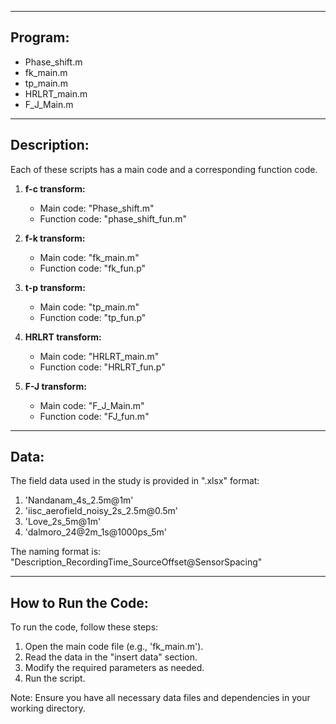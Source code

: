 
-----------------------------------------------------------------
**Program:**
-----------------------------------------------------------------
- Phase_shift.m
- fk_main.m
- tp_main.m
- HRLRT_main.m
- F_J_Main.m
-----------------------------------------------------------------
**Description:**
-----------------------------------------------------------------

Each of these scripts has a main code and a corresponding function code.

1. **f-c transform:** 
   - Main code:     "Phase_shift.m"
   - Function code: "phase_shift_fun.m"

2. **f-k transform:** 
   - Main code:     "fk_main.m"
   - Function code: "fk_fun.p"

3. **t-p transform:** 
   - Main code:     "tp_main.m"
   - Function code: "tp_fun.p"
     
4. **HRLRT transform:** 
   - Main code:     "HRLRT_main.m"
   - Function code: "HRLRT_fun.p"
     
5. **F-J transform:** 
   - Main code:     "F_J_Main.m"
   - Function code: "FJ_fun.m"
-----------------------------------------------------------------
**Data:**
-----------------------------------------------------------------

The field data used in the study is provided in ".xlsx" format:

1. 'Nandanam_4s_2.5m@1m'
2. 'iisc_aerofield_noisy_2s_2.5m@0\.5m'
3. 'Love_2s_5m@1m'
4. 'dalmoro_24@2m_1s@1000ps_5m'

The naming format is: "Description_RecordingTime_SourceOffset@SensorSpacing"

-----------------------------------------------------------------
**How to Run the Code:**
-----------------------------------------------------------------
To run the code, follow these steps:

1. Open the main code file (e.g., 'fk_main.m').
2. Read the data in the "insert data" section.
3. Modify the required parameters as needed.
4. Run the script.

Note: Ensure you have all necessary data files and dependencies in your working directory.
